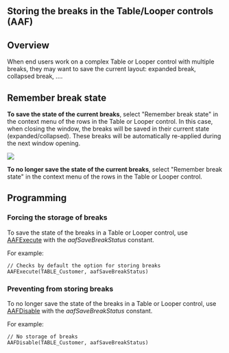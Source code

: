 
## Storing the breaks in the Table/Looper controls (AAF)
			

<a name="NOTE1"></a>
<a name="NOTE1_1"></a>


## Overview
<a name="overview_ELTTEXTE000095"></a>
When end users work on a complex Table or Looper control with multiple breaks, they may want to save the current layout: expanded break, collapsed break, ....

<a name="NOTE2"></a>
<a name="NOTE2_1"></a>


## Remember break state
<a name="remember_break_state_ELTTEXTE000119"></a>
**To save the state of the current breaks**, select "Remember break state" in the context menu of the rows in the Table or Looper control. In this case, when closing the window, the breaks will be saved in their current state (expanded/collapsed). These breaks will be automatically re-applied during the next window opening. 


![](https://doc.pcsoft.fr/en-US/images/image.awp?langid=3&name=FAA_Rupture_Table.gif)


**To no longer save the state of the current breaks**, select "Remember break state" in the context menu of the rows in the Table or Looper control. 

<a name="NOTE3"></a>
<a name="NOTE3_1"></a>


## Programming
<a name="programming_ELTTEXTE000143"></a>


### Forcing the storage of breaks
<a name="forcing_the_storage_breaks_ELTPARAGRAPHE000027"></a>

To save the state of the breaks in a Table or Looper control, use [AAFExecute](../WDLang1/1000022099.md) with the *aafSaveBreakStatus* constant. 

For example: 


```wl
// Checks by default the option for storing breaks
AAFExecute(TABLE_Customer, aafSaveBreakStatus)
```



### Preventing from storing breaks
<a name="preventing_from_storing_breaks_ELTPARAGRAPHE000039"></a>

To no longer save the state of the breaks in a Table or Looper control, use [AAFDisable](../WDLang1/1000022018.md) with the *aafSaveBreakStatus* constant. 

For example: 


```wl
// No storage of breaks
AAFDisable(TABLE_Customer, aafSaveBreakStatus)
```



